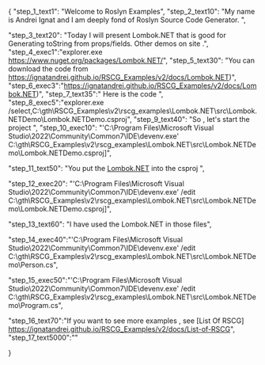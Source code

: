 {
    "step_1_text1": "Welcome to Roslyn Examples",
    "step_2_text10": "My name is Andrei Ignat and I am deeply fond of Roslyn Source Code Generator. ",

"step_3_text20": "Today I will present Lombok.NET  that is good for Generating toString from props/fields. Other demos on site .",
"step_4_exec1":"explorer.exe https://www.nuget.org/packages/Lombok.NET/",
"step_5_text30": "You can download the code from https://ignatandrei.github.io/RSCG_Examples/v2/docs/Lombok.NET)",
"step_6_exec3":"https://ignatandrei.github.io/RSCG_Examples/v2/docs/Lombok.NET)",
"step_7_text35":" Here is the code ",
"step_8_exec5":"explorer.exe /select,C:\\gth\\RSCG_Examples\\v2\\rscg_examples\\Lombok.NET\\src\\Lombok.NETDemo\\Lombok.NETDemo.csproj",
"step_9_text40": "So , let's start the project ",
"step_10_exec10": "'C:\\Program Files\\Microsoft Visual Studio\\2022\\Community\\Common7\\IDE\\devenv.exe' C:\\gth\\RSCG_Examples\\v2\\rscg_examples\\Lombok.NET\\src\\Lombok.NETDemo\\Lombok.NETDemo.csproj]",

"step_11_text50": "You put the  [Lombok.NET](https://www.nuget.org/packages/Lombok.NET/) into the csproj ",

"step_12_exec20": "'C:\\Program Files\\Microsoft Visual Studio\\2022\\Community\\Common7\\IDE\\devenv.exe' /edit C:\\gth\\RSCG_Examples\\v2\\rscg_examples\\Lombok.NET\\src\\Lombok.NETDemo\\Lombok.NETDemo.csproj]",

"step_13_text60": "I have used the Lombok.NET in those files",


"step_14_exec40":"'C:\\Program Files\\Microsoft Visual Studio\\2022\\Community\\Common7\\IDE\\devenv.exe' /edit C:\\gth\\RSCG_Examples\\v2\\rscg_examples\\Lombok.NET\\src\\Lombok.NETDemo\\Person.cs",

"step_15_exec50":"'C:\\Program Files\\Microsoft Visual Studio\\2022\\Community\\Common7\\IDE\\devenv.exe' /edit C:\\gth\\RSCG_Examples\\v2\\rscg_examples\\Lombok.NET\\src\\Lombok.NETDemo\\Program.cs",

"step_16_text70":"If you want to see more examples , see  [List Of RSCG] https://ignatandrei.github.io/RSCG_Examples/v2/docs/List-of-RSCG",
"step_17_text5000":""

}